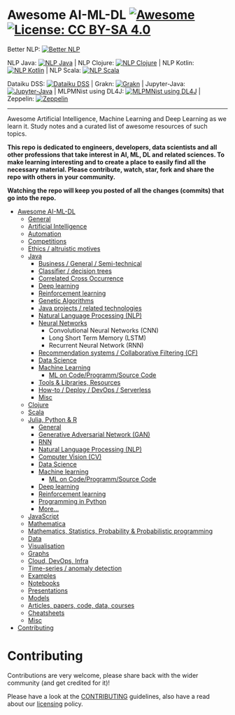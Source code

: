 # Awesome AI-ML-DL [![Awesome](https://awesome.re/badge.svg)](https://awesome.re) [![License: CC BY-SA 4.0](https://img.shields.io/badge/License-CC%20BY--SA%204.0-lightgrey.svg)](https://creativecommons.org/licenses/by-sa/4.0/)

Better NLP: [![Better NLP](https://img.shields.io/docker/pulls/neomatrix369/better-nlp.svg)](https://hub.docker.com/r/neomatrix369/better-nlp) 

NLP Java: [![NLP Java](https://img.shields.io/docker/pulls/neomatrix369/nlp-java.svg)](https://hub.docker.com/r/neomatrix369/nlp-java) | NLP Clojure: [![NLP Clojure](https://img.shields.io/docker/pulls/neomatrix369/nlp-clojure.svg)](https://hub.docker.com/r/neomatrix369/nlp-clojure) | NLP Kotlin: [![NLP Kotlin](https://img.shields.io/docker/pulls/neomatrix369/nlp-kotlin.svg)](https://hub.docker.com/r/neomatrix369/nlp-kotlin) | NLP Scala: [![NLP Scala](https://img.shields.io/docker/pulls/neomatrix369/nlp-scala.svg)](https://hub.docker.com/r/neomatrix369/nlp-scala)


Dataiku DSS: [![Dataiku DSS](https://img.shields.io/docker/pulls/neomatrix369/dataiku-dss.svg)](https://hub.docker.com/r/neomatrix369/dataiku-dss) | Grakn: [![Grakn](https://img.shields.io/docker/pulls/neomatrix369/grakn.svg)](https://hub.docker.com/r/neomatrix369/grakn) | Jupyter-Java: [![Jupyter-Java](https://img.shields.io/docker/pulls/neomatrix369/jupyter-java.svg)](https://hub.docker.com/r/neomatrix369/jupyter-java) | MLPMNist using DL4J: [![MLPMNist using DL4J](https://img.shields.io/docker/pulls/neomatrix369/dl4j-mnist-single-layer.svg)](https://hub.docker.com/r/neomatrix369/dl4j-mnist-single-layer) | Zeppelin: [![Zeppelin](https://img.shields.io/docker/pulls/neomatrix369/zeppelin.svg)](https://hub.docker.com/r/neomatrix369/zeppelin)

---

Awesome Artificial Intelligence, Machine Learning and Deep Learning as we learn it. Study notes and a curated list of awesome resources of such topics.

**This repo is dedicated to engineers, developers, data scientists and all other professions that take interest in AI, ML, DL and related sciences. To make learning interesting and to create a place to easily find all the necessary material. Please contribute, watch, star, fork and share the repo with others in your community.**

**Watching the repo will keep you posted of all the changes (commits) that go into the repo.**

- [Awesome AI-ML-DL](README-details.md#awesome-ai-ml-dl) 
  - [General](README-details.md#general)
  - [Artificial Intelligence](README-details.md#artificial-intelligence)
  - [Automation](README-details.md#automation)
  - [Competitions](competitions.md)
  - [Ethics / altruistic motives](README-details.md#ethics--altruistic-motives)
  - [Java](README-details.md#java)
    - [Business / General / Semi-technical](README-details.md#business--general--semi-technical)
    - [Classifier / decision trees](README-details.md#classifier--decision-trees)
    - [Correlated Cross Occurrence](README-details.md#correlated-cross-occurrence)
    - [Deep learning](README-details.md#deep-learning)
    - [Reinforcement learning](README-details.md#reinforcement-learning)
    - [Genetic Algorithms](README-details.md#genetic-algorithms)
    - [Java projects / related technologies](README-details.md#java-projects--related-technologies)
    - [Natural Language Processing (NLP)](README-details.md#natural-language-processing-nlp)
    - [Neural Networks](README-details.md#neural-networks)
 	    - Convolutional Neural Networks (CNN)
 	    - Long Short Term Memory (LSTM)
 	    - Recurrent Neural Network (RNN)
    - [Recommendation systems / Collaborative Filtering (CF)](README-details.md#recommendation-systems--collaborative-filtering-cf)
    - [Data Science](README-details.md#data-science)
    - [Machine Learning](README-details.md#machine-learning)
      - [ML on Code/Programm/Source Code](./ML-on-code-programming-source-code.md)
    - [Tools & Libraries, Resources](README-details.md#tools--libraries-other-resources)
    - [How-to / Deploy / DevOps / Serverless](README-details.md#how-to--deploy--devops--serverless)
    - [Misc](README-details.md#misc)
  - [Clojure](README-details.md#clojure)
  - [Scala](README-details.md#scala)
  - [Julia, Python & R](README-details.md#julia-python--r)
    - [General](README-details.md#general-1)
    - [Generative Adversarial Network (GAN)](README-details.md#generative-adversarial-network-gan)
    - [RNN](README-details.md#rnn)
    - [Natural Language Processing (NLP)](README-details.md#natural-language-processing-nlp-1)
    - [Computer Vision (CV)](README-details.md#computer-vision-1)   
    - [Data Science](README-details.md#data-science-1)
    - [Machine learning](README-details.md#machine-learning-1)
       - [ML on Code/Programm/Source Code](./ML-on-code-programming-source-code.md)
    - [Deep learning](README-details.md#deep-learning-1)
    - [Reinforcement learning](README-details.md#reinforcement-learning-1)
    - [Programming in Python](Programming-in-Python.md)
    - [More...](README-details.md#more)
  - [JavaScript](README-details.md#javascript)
  - [Mathematica](README-details.md#mathematica)
  - [Mathematics, Statistics, Probability & Probabilistic programming](README-details.md#mathematics-statistics-probability--probabilistic-programming)
  - [Data](README-details.md#data)
  - [Visualisation](visualisation.md#visualisation)
  - [Graphs](README-details.md#graphs)
  - [Cloud, DevOps, Infra](cloud-devops-infra/README.md#cloud-devops-infra)
  - [Time-series / anomaly detection](time-series_anomaly-detection/README.md)
  - [Examples](README-details.md#examples)
  - [Notebooks](notebooks.md#notebooks)
  - [Presentations](README-details.md#presentations)
  - [Models](README-details.md#models)
  - [Articles, papers, code, data, courses](./README-details.md#articles-papers-code-data-courses-presentations)
  - [Cheatsheets](cheatsheets.md#cheatsheets)
  - [Misc](README-details.md#misc-1)
- [Contributing](#contributing)

# Contributing

Contributions are very welcome, please share back with the wider community (and get credited for it)!

Please have a look at the [CONTRIBUTING](CONTRIBUTING.md) guidelines, also have a read about our [licensing](LICENSE.md) policy.